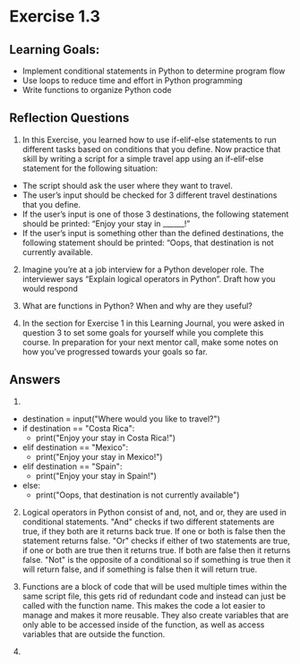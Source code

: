 # Exercise 1.3

## Learning Goals:

- Implement conditional statements in Python to determine program flow
- Use loops to reduce time and effort in Python programming
- Write functions to organize Python code

## Reflection Questions
1. In this Exercise, you learned how to use if-elif-else statements to run different tasks based on conditions that you define. Now practice that skill by writing a script for a simple travel app using an if-elif-else statement for the following situation:
- The script should ask the user where they want to travel.
- The user’s input should be checked for 3 different travel destinations that you define.
- If the user’s input is one of those 3 destinations, the following statement should be printed: “Enjoy your stay in ______!”
- If the user’s input is something other than the defined destinations, the following statement should be printed: “Oops, that destination is not currently available.

2. Imagine you’re at a job interview for a Python developer role. The interviewer says “Explain logical operators in Python”. Draft how you would respond

3. What are functions in Python? When and why are they useful?

4. In the section for Exercise 1 in this Learning Journal, you were asked in question 3 to set some goals for yourself while you complete this course. In preparation for your next mentor call, make some notes on how you’ve progressed towards your goals so far.

## Answers

1.
- destination = input("Where would you like to travel?")
- if destination == "Costa Rica":
    - print("Enjoy your stay in Costa Rica!")
- elif destination == "Mexico":
    - print("Enjoy your stay in Mexico!")
- elif destination == "Spain":
    - print("Enjoy your stay in Spain!")  
- else:
    - print("Oops, that destination is not currently available")

2. Logical operators in Python consist of and, not, and or, they are used in conditional statements.
   "And" checks if two different statements are true, if they both are it returns back true. If one or both is false then the statement returns false.
   "Or" checks if either of two statements are true, if one or both are true then it returns true. If both are false then it returns false.
   "Not" is the opposite of a conditional so if something is true then it will return false, and if something is false then it will return true.

3. Functions are a block of code that will be used multiple times within the same script file, this gets rid of redundant code and instead can just be called with the function name. This makes the code a lot easier to manage and makes it more reusable. They also create variables that are only able to be accessed inside of the function, as well as access variables that are outside the function.

4. 
